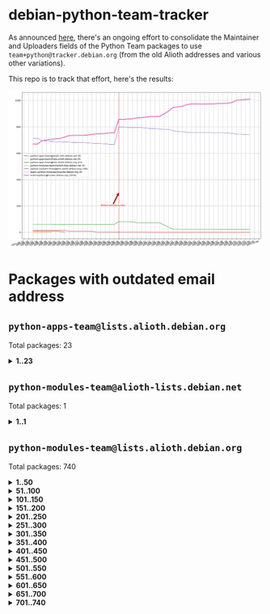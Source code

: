 # debian-python-team-tracker



As announced [here](https://lists.debian.org/debian-python/2021/08/msg00006.html), there's an ongoing effort to consolidate the Maintainer and Uploaders fields of the Python Team packages to use `team+python@tracker.debian.org` (from the old Alioth addresses and various other variations).



This repo is to track that effort, here's the results:



![Python team emails](images/python_team_emails.svg)


# Packages with outdated email address

## `python-apps-team@lists.alioth.debian.org`
Total packages: 23
<details>
<summary><b>1..23</b></summary>


| # | Package | Version |
| --- | --- | --- |
| 1 | [archmage](https://tracker.debian.org/archmage) | 1:0.4.2.1-1 |
| 2 | [beets](https://tracker.debian.org/beets) | 1.4.9-7 |
| 3 | [ctop](https://tracker.debian.org/ctop) | 1.0.0-2.1 |
| 4 | [cython](https://tracker.debian.org/cython) | 0.29.14-1 |
| 5 | [db2twitter](https://tracker.debian.org/db2twitter) | 0.6-1.1 |
| 6 | [dodgy](https://tracker.debian.org/dodgy) | 0.1.9-3 |
| 7 | [etm](https://tracker.debian.org/etm) | 3.2.30-1.1 |
| 8 | [firmware-microbit-micropython](https://tracker.debian.org/firmware-microbit-micropython) | 1.0.1-2 |
| 9 | [flatlatex](https://tracker.debian.org/flatlatex) | 0.8-1.1 |
| 10 | [freealchemist](https://tracker.debian.org/freealchemist) | 0.5-1.1 |
| 11 | [kanboard-cli](https://tracker.debian.org/kanboard-cli) | 0.0.2-1.1 |
| 12 | [lightyears](https://tracker.debian.org/lightyears) | 1.4-2 |
| 13 | [muttdown](https://tracker.debian.org/muttdown) | 0.3.4-1 |
| 14 | [pelican](https://tracker.debian.org/pelican) | 4.0.1+dfsg-1.1 |
| 15 | [pipenv](https://tracker.debian.org/pipenv) | 11.9.0-1.1 |
| 16 | [prospector](https://tracker.debian.org/prospector) | 1.1.7-2 |
| 17 | [pybik](https://tracker.debian.org/pybik) | 3.0-3.1 |
| 18 | [radon](https://tracker.debian.org/radon) | 4.1.0+dfsg-1 |
| 19 | [retweet](https://tracker.debian.org/retweet) | 0.10-1.1 |
| 20 | [sen](https://tracker.debian.org/sen) | 0.6.1-0.1 |
| 21 | [sinntp](https://tracker.debian.org/sinntp) | 1.6-1.2 |
| 22 | [smem](https://tracker.debian.org/smem) | 1.5-1.1 |
| 23 | [voltron](https://tracker.debian.org/voltron) | 0.1.7+git20200109-1.1 |
</details>

## `python-modules-team@alioth-lists.debian.net`
Total packages: 1
<details>
<summary><b>1..1</b></summary>


| # | Package | Version |
| --- | --- | --- |
| 1 | [setuptools-scm](https://tracker.debian.org/setuptools-scm) | 4.1.2-3 |
</details>

## `python-modules-team@lists.alioth.debian.org`
Total packages: 740
<details>
<summary><b>1..50</b></summary>


| # | Package | Version |
| --- | --- | --- |
| 1 | [anorack](https://tracker.debian.org/anorack) | 0.2.7-1 |
| 2 | [anosql](https://tracker.debian.org/anosql) | 1.0.1-1 |
| 3 | [appdirs](https://tracker.debian.org/appdirs) | 1.4.4-1 |
| 4 | [asn1crypto](https://tracker.debian.org/asn1crypto) | 1.4.0-1 |
| 5 | [astral](https://tracker.debian.org/astral) | 1.6.1-2 |
| 6 | [authheaders](https://tracker.debian.org/authheaders) | 0.13.0-1 |
| 7 | [authres](https://tracker.debian.org/authres) | 1.2.0-2 |
| 8 | [automat](https://tracker.debian.org/automat) | 20.2.0-1 |
| 9 | [azure-cosmos-table-python](https://tracker.debian.org/azure-cosmos-table-python) | 1.0.5+git20191025-5 |
| 10 | [babelfish](https://tracker.debian.org/babelfish) | 0.5.4-3 |
| 11 | [bdist-nsi](https://tracker.debian.org/bdist-nsi) | 0.1.5-2 |
| 12 | [behave](https://tracker.debian.org/behave) | 1.2.6-3 |
| 13 | [bernhard](https://tracker.debian.org/bernhard) | 0.2.6-2 |
| 14 | [betamax](https://tracker.debian.org/betamax) | 0.8.1-2 |
| 15 | [bibtexparser](https://tracker.debian.org/bibtexparser) | 1.1.0+ds-3 |
| 16 | [binaryornot](https://tracker.debian.org/binaryornot) | 0.4.4+dfsg-4 |
| 17 | [bitstruct](https://tracker.debian.org/bitstruct) | 8.9.0-1 |
| 18 | [blessings](https://tracker.debian.org/blessings) | 1.6-3 |
| 19 | [blinker](https://tracker.debian.org/blinker) | 1.4+dfsg1-0.3 |
| 20 | [bottleneck](https://tracker.debian.org/bottleneck) | 1.2.1+ds1-2 |
| 21 | [case](https://tracker.debian.org/case) | 1.5.3+dfsg-3 |
| 22 | [celery-batches](https://tracker.debian.org/celery-batches) | 0.2-2 |
| 23 | [celery-haystack](https://tracker.debian.org/celery-haystack) | 0.10-4 |
| 24 | [cerealizer](https://tracker.debian.org/cerealizer) | 0.8.1-3 |
| 25 | [chardet](https://tracker.debian.org/chardet) | 4.0.0-1 |
| 26 | [chargebee-python](https://tracker.debian.org/chargebee-python) | 1.6.6-1 |
| 27 | [chargebee2-python](https://tracker.debian.org/chargebee2-python) | 2.7.3-1 |
| 28 | [circuits](https://tracker.debian.org/circuits) | 3.1.0+ds1-2 |
| 29 | [codicefiscale](https://tracker.debian.org/codicefiscale) | 0.9+ds0-2 |
| 30 | [colorclass](https://tracker.debian.org/colorclass) | 2.2.0-2.1 |
| 31 | [colorspacious](https://tracker.debian.org/colorspacious) | 1.1.2-2 |
| 32 | [commonmark](https://tracker.debian.org/commonmark) | 0.9.1-3 |
| 33 | [constantly](https://tracker.debian.org/constantly) | 15.1.0-2 |
| 34 | [contextlib2](https://tracker.debian.org/contextlib2) | 0.6.0.post1-1 |
| 35 | [cookiecutter](https://tracker.debian.org/cookiecutter) | 1.6.0-4 |
| 36 | [coreapi](https://tracker.debian.org/coreapi) | 2.3.3-4 |
| 37 | [coreschema](https://tracker.debian.org/coreschema) | 0.0.4-3 |
| 38 | [cov-core](https://tracker.debian.org/cov-core) | 1.15.0-3 |
| 39 | [cppy](https://tracker.debian.org/cppy) | 1.1.0-2 |
| 40 | [cram](https://tracker.debian.org/cram) | 0.7-4 |
| 41 | [cssutils](https://tracker.debian.org/cssutils) | 1.0.2-3 |
| 42 | [d2to1](https://tracker.debian.org/d2to1) | 0.2.12-2 |
| 43 | [deap](https://tracker.debian.org/deap) | 1.3.1-2 |
| 44 | [debiancontributors](https://tracker.debian.org/debiancontributors) | 0.7.8-2 |
| 45 | [defusedxml](https://tracker.debian.org/defusedxml) | 0.6.0-2 |
| 46 | [devpi-common](https://tracker.debian.org/devpi-common) | 3.2.2-1.1 |
| 47 | [django-ajax-selects](https://tracker.debian.org/django-ajax-selects) | 1.7.0-3 |
| 48 | [django-anymail](https://tracker.debian.org/django-anymail) | 7.1.0-1 |
| 49 | [django-bitfield](https://tracker.debian.org/django-bitfield) | 1.9.6-2 |
| 50 | [django-countries](https://tracker.debian.org/django-countries) | 6.0-1 |
</details>
<details>
<summary><b>51..100</b></summary>

| # | Package | Version |
| --- | --- | --- |
| 51 | [django-dirtyfields](https://tracker.debian.org/django-dirtyfields) | 1.3.1-2 |
| 52 | [django-downloadview](https://tracker.debian.org/django-downloadview) | 2.1.1-1 |
| 53 | [django-environ](https://tracker.debian.org/django-environ) | 0.4.4-2 |
| 54 | [django-filter](https://tracker.debian.org/django-filter) | 2.4.0-1 |
| 55 | [django-fsm-admin](https://tracker.debian.org/django-fsm-admin) | 1.2.4-2 |
| 56 | [django-hvad](https://tracker.debian.org/django-hvad) | 1.8.0-1.1 |
| 57 | [django-impersonate](https://tracker.debian.org/django-impersonate) | 1.5-1 |
| 58 | [django-js-reverse](https://tracker.debian.org/django-js-reverse) | 0.7.3-1.1 |
| 59 | [django-macaddress](https://tracker.debian.org/django-macaddress) | 1.5.0-2 |
| 60 | [django-markupfield](https://tracker.debian.org/django-markupfield) | 2.0.0-1 |
| 61 | [django-memoize](https://tracker.debian.org/django-memoize) | 2.2.0+dfsg-1 |
| 62 | [django-nose](https://tracker.debian.org/django-nose) | 1.4.6-2.1 |
| 63 | [django-notification](https://tracker.debian.org/django-notification) | 1.2.0-3 |
| 64 | [django-organizations](https://tracker.debian.org/django-organizations) | 1.1.2-1 |
| 65 | [django-pagination](https://tracker.debian.org/django-pagination) | 1.0.7-4 |
| 66 | [django-paintstore](https://tracker.debian.org/django-paintstore) | 0.2-4 |
| 67 | [django-picklefield](https://tracker.debian.org/django-picklefield) | 3.0.1-1 |
| 68 | [django-pipeline](https://tracker.debian.org/django-pipeline) | 1.6.14-3 |
| 69 | [django-q](https://tracker.debian.org/django-q) | 1.2.1-1 |
| 70 | [django-recurrence](https://tracker.debian.org/django-recurrence) | 1.10.3-1 |
| 71 | [django-redis-sessions](https://tracker.debian.org/django-redis-sessions) | 0.6.1-2 |
| 72 | [django-simple-redis-admin](https://tracker.debian.org/django-simple-redis-admin) | 1.4.0-2 |
| 73 | [django-stronghold](https://tracker.debian.org/django-stronghold) | 0.3.0+debian-2 |
| 74 | [django-uwsgi](https://tracker.debian.org/django-uwsgi) | 0.2.2-2 |
| 75 | [django-webpack-loader](https://tracker.debian.org/django-webpack-loader) | 0.6.0-2 |
| 76 | [django-websocket-redis](https://tracker.debian.org/django-websocket-redis) | 0.4.7-2 |
| 77 | [django-wkhtmltopdf](https://tracker.debian.org/django-wkhtmltopdf) | 3.3.0-1 |
| 78 | [django-xmlrpc](https://tracker.debian.org/django-xmlrpc) | 0.1.8-2 |
| 79 | [djangorestframework-api-key](https://tracker.debian.org/djangorestframework-api-key) | 2.0.0-2 |
| 80 | [djangorestframework-filters](https://tracker.debian.org/djangorestframework-filters) | 1.0.0.dev0-1 |
| 81 | [dkimpy](https://tracker.debian.org/dkimpy) | 1.0.5-1 |
| 82 | [dnsdiag](https://tracker.debian.org/dnsdiag) | 1.7.0-1 |
| 83 | [dnspython](https://tracker.debian.org/dnspython) | 2.0.0-1 |
| 84 | [dockerpty](https://tracker.debian.org/dockerpty) | 0.4.1-2 |
| 85 | [dominate](https://tracker.debian.org/dominate) | 2.3.1-2 |
| 86 | [doublex](https://tracker.debian.org/doublex) | 1.9.2-1 |
| 87 | [drf-generators](https://tracker.debian.org/drf-generators) | 0.5.0-1 |
| 88 | [easyprocess](https://tracker.debian.org/easyprocess) | 0.2.5-2 |
| 89 | [elasticsearch-curator](https://tracker.debian.org/elasticsearch-curator) | 5.8.1-1 |
| 90 | [entrypoints](https://tracker.debian.org/entrypoints) | 0.3-3 |
| 91 | [enum34](https://tracker.debian.org/enum34) | 1.1.6-4 |
| 92 | [enzyme](https://tracker.debian.org/enzyme) | 0.4.1-2 |
| 93 | [exam](https://tracker.debian.org/exam) | 0.10.5-3 |
| 94 | [factory-boy](https://tracker.debian.org/factory-boy) | 2.11.1-3 |
| 95 | [faker](https://tracker.debian.org/faker) | 0.9.3-0.1 |
| 96 | [fakesleep](https://tracker.debian.org/fakesleep) | 0.1-2 |
| 97 | [fastchunking](https://tracker.debian.org/fastchunking) | 0.0.3-2 |
| 98 | [fastkml](https://tracker.debian.org/fastkml) | 0.11-3 |
| 99 | [feedgenerator](https://tracker.debian.org/feedgenerator) | 1.9-2 |
| 100 | [flake8-docstrings](https://tracker.debian.org/flake8-docstrings) | 1.1.0-1.1 |
</details>
<details>
<summary><b>101..150</b></summary>

| # | Package | Version |
| --- | --- | --- |
| 101 | [flake8-polyfill](https://tracker.debian.org/flake8-polyfill) | 1.0.2-2 |
| 102 | [flask-api](https://tracker.debian.org/flask-api) | 1.1+dfsg-1.1 |
| 103 | [flask-assets](https://tracker.debian.org/flask-assets) | 2.0-1 |
| 104 | [flask-babelex](https://tracker.debian.org/flask-babelex) | 0.9.4-1 |
| 105 | [flask-bcrypt](https://tracker.debian.org/flask-bcrypt) | 0.7.1-2 |
| 106 | [flask-compress](https://tracker.debian.org/flask-compress) | 1.4.0-3 |
| 107 | [flask-gravatar](https://tracker.debian.org/flask-gravatar) | 0.4.2-2 |
| 108 | [flask-htmlmin](https://tracker.debian.org/flask-htmlmin) | 1.3.2-2 |
| 109 | [flask-ldapconn](https://tracker.debian.org/flask-ldapconn) | 0.7.2-1.1 |
| 110 | [flask-limiter](https://tracker.debian.org/flask-limiter) | 1.0.1-2 |
| 111 | [flask-login](https://tracker.debian.org/flask-login) | 0.5.0-1 |
| 112 | [flask-mail](https://tracker.debian.org/flask-mail) | 0.9.1+dfsg1-1.1 |
| 113 | [flask-mongoengine](https://tracker.debian.org/flask-mongoengine) | 0.9.3-4 |
| 114 | [flask-multistatic](https://tracker.debian.org/flask-multistatic) | 1.0-2 |
| 115 | [flask-paranoid](https://tracker.debian.org/flask-paranoid) | 0.2.0-3.1 |
| 116 | [flask-principal](https://tracker.debian.org/flask-principal) | 0.4.0-2 |
| 117 | [flask-script](https://tracker.debian.org/flask-script) | 2.0.6-2 |
| 118 | [flask-silk](https://tracker.debian.org/flask-silk) | 0.2-18 |
| 119 | [flask-wtf](https://tracker.debian.org/flask-wtf) | 0.14.3-1 |
| 120 | [flufl.bounce](https://tracker.debian.org/flufl.bounce) | 3.0.1-1 |
| 121 | [flufl.enum](https://tracker.debian.org/flufl.enum) | 4.1.1-3 |
| 122 | [flufl.i18n](https://tracker.debian.org/flufl.i18n) | 3.0.1-1 |
| 123 | [flufl.lock](https://tracker.debian.org/flufl.lock) | 5.0.1-1 |
| 124 | [flufl.password](https://tracker.debian.org/flufl.password) | 1.3-3 |
| 125 | [flufl.testing](https://tracker.debian.org/flufl.testing) | 0.7-2 |
| 126 | [freetype-py](https://tracker.debian.org/freetype-py) | 2.2.0-1 |
| 127 | [gerritlib](https://tracker.debian.org/gerritlib) | 0.8.0-2 |
| 128 | [gmplot](https://tracker.debian.org/gmplot) | 1.2.0-2 |
| 129 | [gpxpy](https://tracker.debian.org/gpxpy) | 1.4.2-1 |
| 130 | [gtextfsm](https://tracker.debian.org/gtextfsm) | 1.1.0-2 |
| 131 | [gtts](https://tracker.debian.org/gtts) | 2.0.3-1 |
| 132 | [gtts-token](https://tracker.debian.org/gtts-token) | 1.1.3-1 |
| 133 | [guzzle-sphinx-theme](https://tracker.debian.org/guzzle-sphinx-theme) | 0.7.11-5 |
| 134 | [hachoir](https://tracker.debian.org/hachoir) | 3.1.0+dfsg-3 |
| 135 | [haproxy-log-analysis](https://tracker.debian.org/haproxy-log-analysis) | 2.0~b0-2 |
| 136 | [heapdict](https://tracker.debian.org/heapdict) | 1.0.1-1 |
| 137 | [hiro](https://tracker.debian.org/hiro) | 0.5-2 |
| 138 | [httpx](https://tracker.debian.org/httpx) | 0.16.1-1 |
| 139 | [hypothesis-auto](https://tracker.debian.org/hypothesis-auto) | 1.1.4-2 |
| 140 | [importmagic](https://tracker.debian.org/importmagic) | 0.1.7-2 |
| 141 | [inflection](https://tracker.debian.org/inflection) | 0.3.1-2 |
| 142 | [ipdb](https://tracker.debian.org/ipdb) | 0.13.3-1 |
| 143 | [isodate](https://tracker.debian.org/isodate) | 0.6.0-2 |
| 144 | [itypes](https://tracker.debian.org/itypes) | 1.1.0-4 |
| 145 | [jaraco.itertools](https://tracker.debian.org/jaraco.itertools) | 2.0.1-4 |
| 146 | [javaproperties](https://tracker.debian.org/javaproperties) | 0.7.0-1 |
| 147 | [jinja2-time](https://tracker.debian.org/jinja2-time) | 0.2.0-2 |
| 148 | [jpy](https://tracker.debian.org/jpy) | 0.9.0-3 |
| 149 | [jpylyzer](https://tracker.debian.org/jpylyzer) | 2.0.0-3 |
| 150 | [json-tricks](https://tracker.debian.org/json-tricks) | 3.11.0-2 |
</details>
<details>
<summary><b>151..200</b></summary>

| # | Package | Version |
| --- | --- | --- |
| 151 | [jsonhyperschema-codec](https://tracker.debian.org/jsonhyperschema-codec) | 1.0.3-2 |
| 152 | [jsonpickle](https://tracker.debian.org/jsonpickle) | 1.2-1 |
| 153 | [junos-eznc](https://tracker.debian.org/junos-eznc) | 2.1.7-3 |
| 154 | [jupyter-sphinx-theme](https://tracker.debian.org/jupyter-sphinx-theme) | 0.0.6+ds1-10 |
| 155 | [kitchen](https://tracker.debian.org/kitchen) | 1.2.6-2 |
| 156 | [kivy](https://tracker.debian.org/kivy) | 1.11.0-2 |
| 157 | [kiwisolver](https://tracker.debian.org/kiwisolver) | 1.3.1-1 |
| 158 | [lazr.delegates](https://tracker.debian.org/lazr.delegates) | 2.0.3-2 |
| 159 | [lazr.smtptest](https://tracker.debian.org/lazr.smtptest) | 2.0.3-2 |
| 160 | [lexicon](https://tracker.debian.org/lexicon) | 3.3.17-1 |
| 161 | [libthumbor](https://tracker.debian.org/libthumbor) | 1.3.3-2 |
| 162 | [logilab-constraint](https://tracker.debian.org/logilab-constraint) | 0.6.0-2 |
| 163 | [mako](https://tracker.debian.org/mako) | 1.1.3+ds1-2 |
| 164 | [mando](https://tracker.debian.org/mando) | 0.6.4-5 |
| 165 | [manuel](https://tracker.debian.org/manuel) | 1.10.1-2 |
| 166 | [markupsafe](https://tracker.debian.org/markupsafe) | 1.1.1-1 |
| 167 | [mercurial-extension-utils](https://tracker.debian.org/mercurial-extension-utils) | 1.5.1-1 |
| 168 | [mercurial-extension-utils](https://tracker.debian.org/mercurial-extension-utils) | 1.5.1-3 |
| 169 | [mercurial-keyring](https://tracker.debian.org/mercurial-keyring) | 1.3.1-3 |
| 170 | [microsoft-authentication-extensions-for-python](https://tracker.debian.org/microsoft-authentication-extensions-for-python) | 0.3.0-1 |
| 171 | [milksnake](https://tracker.debian.org/milksnake) | 0.1.5-1 |
| 172 | [mimerender](https://tracker.debian.org/mimerender) | 0.6.0-2 |
| 173 | [mmllib](https://tracker.debian.org/mmllib) | 0.3.0.post1-2 |
| 174 | [mockldap](https://tracker.debian.org/mockldap) | 0.3.0-4 |
| 175 | [modernize](https://tracker.debian.org/modernize) | 0.7-2 |
| 176 | [moksha.common](https://tracker.debian.org/moksha.common) | 1.2.5-4 |
| 177 | [more-itertools](https://tracker.debian.org/more-itertools) | 4.2.0-3 |
| 178 | [mrtparse](https://tracker.debian.org/mrtparse) | 1.6-2 |
| 179 | [multiprocess](https://tracker.debian.org/multiprocess) | 0.70.11.1-1 |
| 180 | [musicbrainzngs](https://tracker.debian.org/musicbrainzngs) | 0.7.1-2 |
| 181 | [mutagen](https://tracker.debian.org/mutagen) | 1.45.1-2 |
| 182 | [mwic](https://tracker.debian.org/mwic) | 0.7.8-1 |
| 183 | [mysql-connector-python](https://tracker.debian.org/mysql-connector-python) | 8.0.15-2 |
| 184 | [nb2plots](https://tracker.debian.org/nb2plots) | 0.6-2 |
| 185 | [netifaces](https://tracker.debian.org/netifaces) | 0.10.9-0.2 |
| 186 | [netmiko](https://tracker.debian.org/netmiko) | 2.4.2-1 |
| 187 | [networkx](https://tracker.debian.org/networkx) | 2.5+ds-2 |
| 188 | [nose](https://tracker.debian.org/nose) | 1.3.7-6 |
| 189 | [nose](https://tracker.debian.org/nose) | 1.3.7-7 |
| 190 | [nose2](https://tracker.debian.org/nose2) | 0.9.2-1 |
| 191 | [nose2-cov](https://tracker.debian.org/nose2-cov) | 1.0a4-3 |
| 192 | [ntplib](https://tracker.debian.org/ntplib) | 0.3.3-2 |
| 193 | [numpy-stl](https://tracker.debian.org/numpy-stl) | 2.9.0-1 |
| 194 | [numpydoc](https://tracker.debian.org/numpydoc) | 1.1.0-3 |
| 195 | [obsub](https://tracker.debian.org/obsub) | 0.2-4 |
| 196 | [okasha](https://tracker.debian.org/okasha) | 0.2.4-4 |
| 197 | [overpass](https://tracker.debian.org/overpass) | 0.7-1 |
| 198 | [paramiko](https://tracker.debian.org/paramiko) | 2.7.2-1 |
| 199 | [pastescript](https://tracker.debian.org/pastescript) | 2.0.2-4 |
| 200 | [pcapy](https://tracker.debian.org/pcapy) | 0.11.4-2 |
</details>
<details>
<summary><b>201..250</b></summary>

| # | Package | Version |
| --- | --- | --- |
| 201 | [pdfkit](https://tracker.debian.org/pdfkit) | 0.6.1-2 |
| 202 | [pep8](https://tracker.debian.org/pep8) | 1.7.1-9 |
| 203 | [pep8-naming](https://tracker.debian.org/pep8-naming) | 0.10.0-1 |
| 204 | [pg8000](https://tracker.debian.org/pg8000) | 1.10.6-2 |
| 205 | [pidcat](https://tracker.debian.org/pidcat) | 2.1.0-4 |
| 206 | [pilkit](https://tracker.debian.org/pilkit) | 2.0-3 |
| 207 | [plastex](https://tracker.debian.org/plastex) | 2.1-2 |
| 208 | [ply](https://tracker.debian.org/ply) | 3.11-4 |
| 209 | [portio](https://tracker.debian.org/portio) | 0.5-4 |
| 210 | [postgresfixture](https://tracker.debian.org/postgresfixture) | 0.4.2-1 |
| 211 | [power](https://tracker.debian.org/power) | 1.4+dfsg-4 |
| 212 | [pprintpp](https://tracker.debian.org/pprintpp) | 0.4.0-2 |
| 213 | [preggy](https://tracker.debian.org/preggy) | 1.4.4-1 |
| 214 | [prettytable](https://tracker.debian.org/prettytable) | 0.7.2-5 |
| 215 | [proxmoxer](https://tracker.debian.org/proxmoxer) | 1.0.3-2 |
| 216 | [ptable](https://tracker.debian.org/ptable) | 0.9.2-2 |
| 217 | [py-macaroon-bakery](https://tracker.debian.org/py-macaroon-bakery) | 1.3.1-1 |
| 218 | [py-radix](https://tracker.debian.org/py-radix) | 0.10.0-3 |
| 219 | [py3dns](https://tracker.debian.org/py3dns) | 3.2.1-1 |
| 220 | [pyacoustid](https://tracker.debian.org/pyacoustid) | 1.2.0-2 |
| 221 | [pyasn1](https://tracker.debian.org/pyasn1) | 0.4.8-1 |
| 222 | [pybindgen](https://tracker.debian.org/pybindgen) | 0.20.0+dfsg1-2 |
| 223 | [pycairo](https://tracker.debian.org/pycairo) | 1.16.2-3 |
| 224 | [pycairo](https://tracker.debian.org/pycairo) | 1.16.2-4 |
| 225 | [pycallgraph](https://tracker.debian.org/pycallgraph) | 1.1.3-1.2 |
| 226 | [pycares](https://tracker.debian.org/pycares) | 3.1.1-1 |
| 227 | [pychm](https://tracker.debian.org/pychm) | 0.8.6-2 |
| 228 | [pycifrw](https://tracker.debian.org/pycifrw) | 4.4-2 |
| 229 | [pyclamd](https://tracker.debian.org/pyclamd) | 0.4.0-2 |
| 230 | [pycodestyle](https://tracker.debian.org/pycodestyle) | 2.6.0-1 |
| 231 | [pycparser](https://tracker.debian.org/pycparser) | 2.20-3 |
| 232 | [pycryptodome](https://tracker.debian.org/pycryptodome) | 3.9.7+dfsg1-1 |
| 233 | [pycxx](https://tracker.debian.org/pycxx) | 7.1.4-0.1 |
| 234 | [pydbus](https://tracker.debian.org/pydbus) | 0.6.0-4 |
| 235 | [pydenticon](https://tracker.debian.org/pydenticon) | 0.3.1-2 |
| 236 | [pydispatcher](https://tracker.debian.org/pydispatcher) | 2.0.5-2 |
| 237 | [pydle](https://tracker.debian.org/pydle) | 0.9.4-2 |
| 238 | [pyeapi](https://tracker.debian.org/pyeapi) | 0.8.1-2 |
| 239 | [pyee](https://tracker.debian.org/pyee) | 7.0.2-1 |
| 240 | [pyenchant](https://tracker.debian.org/pyenchant) | 3.2.0-1 |
| 241 | [pyfg](https://tracker.debian.org/pyfg) | 0.50-2 |
| 242 | [pyfiglet](https://tracker.debian.org/pyfiglet) | 0.8.0+dfsg-1 |
| 243 | [pyfribidi](https://tracker.debian.org/pyfribidi) | 0.12.0+repack-7 |
| 244 | [pygame](https://tracker.debian.org/pygame) | 1.9.6+dfsg-2 |
| 245 | [pygeoif](https://tracker.debian.org/pygeoif) | 0.7-2 |
| 246 | [pygithub](https://tracker.debian.org/pygithub) | 1.43.7-1 |
| 247 | [pygments](https://tracker.debian.org/pygments) | 2.3.1+dfsg-3 |
| 248 | [pygtail](https://tracker.debian.org/pygtail) | 0.6.1-2 |
| 249 | [pygtkspellcheck](https://tracker.debian.org/pygtkspellcheck) | 4.0.5-2 |
| 250 | [pyhamcrest](https://tracker.debian.org/pyhamcrest) | 1.9.0-3 |
</details>
<details>
<summary><b>251..300</b></summary>

| # | Package | Version |
| --- | --- | --- |
| 251 | [pyicu](https://tracker.debian.org/pyicu) | 2.5-1 |
| 252 | [pyinotify](https://tracker.debian.org/pyinotify) | 0.9.6-1.3 |
| 253 | [pyiosxr](https://tracker.debian.org/pyiosxr) | 0.52-1.1 |
| 254 | [pyjavaproperties](https://tracker.debian.org/pyjavaproperties) | 0.7-2 |
| 255 | [pyjokes](https://tracker.debian.org/pyjokes) | 0.5.0-3 |
| 256 | [pykcs11](https://tracker.debian.org/pykcs11) | 1.5.10-1 |
| 257 | [pylama](https://tracker.debian.org/pylama) | 7.4.3-3 |
| 258 | [pylibmc](https://tracker.debian.org/pylibmc) | 1.5.2-3 |
| 259 | [pylint-celery](https://tracker.debian.org/pylint-celery) | 0.3-5 |
| 260 | [pylint-common](https://tracker.debian.org/pylint-common) | 0.2.5-4 |
| 261 | [pylint-django](https://tracker.debian.org/pylint-django) | 2.0.13-1 |
| 262 | [pylint-flask](https://tracker.debian.org/pylint-flask) | 0.5-4 |
| 263 | [pylint-plugin-utils](https://tracker.debian.org/pylint-plugin-utils) | 0.6-1 |
| 264 | [pymacs](https://tracker.debian.org/pymacs) | 0.25-3 |
| 265 | [pymilter](https://tracker.debian.org/pymilter) | 1.0.4-2 |
| 266 | [pymodbus](https://tracker.debian.org/pymodbus) | 2.1.0+dfsg-2 |
| 267 | [pymssql](https://tracker.debian.org/pymssql) | 2.1.4+dfsg-3 |
| 268 | [pymupdf](https://tracker.debian.org/pymupdf) | 1.17.4+ds1-2 |
| 269 | [pynag](https://tracker.debian.org/pynag) | 1.1.2+dfsg-2 |
| 270 | [pynliner](https://tracker.debian.org/pynliner) | 0.8.0-2 |
| 271 | [pyopengl](https://tracker.debian.org/pyopengl) | 3.1.5+dfsg-1 |
| 272 | [pypandoc](https://tracker.debian.org/pypandoc) | 1.5+ds0-1 |
| 273 | [pyparsing](https://tracker.debian.org/pyparsing) | 2.4.7-1 |
| 274 | [pyphen](https://tracker.debian.org/pyphen) | 0.9.5-3 |
| 275 | [pyprind](https://tracker.debian.org/pyprind) | 2.11.2-2 |
| 276 | [pyquery](https://tracker.debian.org/pyquery) | 1.2.9-4 |
| 277 | [pyrad](https://tracker.debian.org/pyrad) | 2.1-2 |
| 278 | [pyrfc3339](https://tracker.debian.org/pyrfc3339) | 1.1-2 |
| 279 | [pyrsistent](https://tracker.debian.org/pyrsistent) | 0.15.5-1 |
| 280 | [pysendfile](https://tracker.debian.org/pysendfile) | 2.0.1-3 |
| 281 | [pysimplesoap](https://tracker.debian.org/pysimplesoap) | 1.16.2-3 |
| 282 | [pysmi](https://tracker.debian.org/pysmi) | 0.3.2-2 |
| 283 | [pysodium](https://tracker.debian.org/pysodium) | 0.7.0-2 |
| 284 | [pyspf](https://tracker.debian.org/pyspf) | 2.0.14-2 |
| 285 | [pysrt](https://tracker.debian.org/pysrt) | 1.0.1-2 |
| 286 | [pyssim](https://tracker.debian.org/pyssim) | 0.2-2 |
| 287 | [pystemd](https://tracker.debian.org/pystemd) | 0.7.0-4 |
| 288 | [pysubnettree](https://tracker.debian.org/pysubnettree) | 0.33-1 |
| 289 | [pytaglib](https://tracker.debian.org/pytaglib) | 0.3.6+dfsg-2 |
| 290 | [pytds](https://tracker.debian.org/pytds) | 1.10.0-1 |
| 291 | [pytest-arraydiff](https://tracker.debian.org/pytest-arraydiff) | 0.3-1 |
| 292 | [pytest-bdd](https://tracker.debian.org/pytest-bdd) | 3.2.1-1 |
| 293 | [pytest-cookies](https://tracker.debian.org/pytest-cookies) | 0.4.0-1 |
| 294 | [pytest-django](https://tracker.debian.org/pytest-django) | 3.5.1-1 |
| 295 | [pytest-expect](https://tracker.debian.org/pytest-expect) | 1.1.0-2 |
| 296 | [pytest-forked](https://tracker.debian.org/pytest-forked) | 1.3.0-1 |
| 297 | [pytest-helpers-namespace](https://tracker.debian.org/pytest-helpers-namespace) | 2019.1.8-1 |
| 298 | [pytest-httpbin](https://tracker.debian.org/pytest-httpbin) | 1.0.0-2 |
| 299 | [pytest-instafail](https://tracker.debian.org/pytest-instafail) | 0.4.2-1 |
| 300 | [pytest-remotedata](https://tracker.debian.org/pytest-remotedata) | 0.3.2-1 |
</details>
<details>
<summary><b>301..350</b></summary>

| # | Package | Version |
| --- | --- | --- |
| 301 | [pytest-runner](https://tracker.debian.org/pytest-runner) | 2.11.1-1.2 |
| 302 | [pytest-sugar](https://tracker.debian.org/pytest-sugar) | 0.9.4-1 |
| 303 | [pytest-tornado](https://tracker.debian.org/pytest-tornado) | 0.8.1-1 |
| 304 | [pytest-vcr](https://tracker.debian.org/pytest-vcr) | 1.0.2-2 |
| 305 | [pytest-xvfb](https://tracker.debian.org/pytest-xvfb) | 1.2.0-1 |
| 306 | [python-activipy](https://tracker.debian.org/python-activipy) | 0.1-7 |
| 307 | [python-adal](https://tracker.debian.org/python-adal) | 1.2.2-1 |
| 308 | [python-agate](https://tracker.debian.org/python-agate) | 1.6.1-1 |
| 309 | [python-agate-excel](https://tracker.debian.org/python-agate-excel) | 0.2.3-1 |
| 310 | [python-aiohttp-security](https://tracker.debian.org/python-aiohttp-security) | 0.4.0-2 |
| 311 | [python-aiohttp-session](https://tracker.debian.org/python-aiohttp-session) | 2.9.0-2 |
| 312 | [python-aioinflux](https://tracker.debian.org/python-aioinflux) | 0.9.0-2 |
| 313 | [python-aiomeasures](https://tracker.debian.org/python-aiomeasures) | 0.5.14-3 |
| 314 | [python-altair](https://tracker.debian.org/python-altair) | 4.0.1-2 |
| 315 | [python-altgraph](https://tracker.debian.org/python-altgraph) | 0.17+ds0-1 |
| 316 | [python-amqplib](https://tracker.debian.org/python-amqplib) | 1.0.2-2 |
| 317 | [python-anyjson](https://tracker.debian.org/python-anyjson) | 0.3.3-2 |
| 318 | [python-apptools](https://tracker.debian.org/python-apptools) | 4.5.0-1.1 |
| 319 | [python-aptly](https://tracker.debian.org/python-aptly) | 0.12.10-2 |
| 320 | [python-argon2](https://tracker.debian.org/python-argon2) | 18.3.0-2 |
| 321 | [python-args](https://tracker.debian.org/python-args) | 0.1.0-3 |
| 322 | [python-arpy](https://tracker.debian.org/python-arpy) | 1.1.1-4 |
| 323 | [python-astor](https://tracker.debian.org/python-astor) | 0.8.1-1 |
| 324 | [python-async-timeout](https://tracker.debian.org/python-async-timeout) | 3.0.1-1.1 |
| 325 | [python-azure-devtools](https://tracker.debian.org/python-azure-devtools) | 1.2.0-1 |
| 326 | [python-base58](https://tracker.debian.org/python-base58) | 1.0.3-1.1 |
| 327 | [python-bcdoc](https://tracker.debian.org/python-bcdoc) | 0.16.0-2 |
| 328 | [python-bioblend](https://tracker.debian.org/python-bioblend) | 0.7.0-3 |
| 329 | [python-bitbucket-api](https://tracker.debian.org/python-bitbucket-api) | 0.5.0-3 |
| 330 | [python-box](https://tracker.debian.org/python-box) | 3.4.6-2 |
| 331 | [python-btrees](https://tracker.debian.org/python-btrees) | 4.3.1-2 |
| 332 | [python-cachecontrol](https://tracker.debian.org/python-cachecontrol) | 0.12.6-1 |
| 333 | [python-can](https://tracker.debian.org/python-can) | 3.3.2.final~github-2 |
| 334 | [python-cement](https://tracker.debian.org/python-cement) | 2.10.0-2 |
| 335 | [python-cerberus](https://tracker.debian.org/python-cerberus) | 1.3.2-1 |
| 336 | [python-click](https://tracker.debian.org/python-click) | 7.1.2-1 |
| 337 | [python-click-log](https://tracker.debian.org/python-click-log) | 0.2.1-2 |
| 338 | [python-click-threading](https://tracker.debian.org/python-click-threading) | 0.4.4-2 |
| 339 | [python-clint](https://tracker.debian.org/python-clint) | 0.5.1-3 |
| 340 | [python-cluster](https://tracker.debian.org/python-cluster) | 1.3.3-3 |
| 341 | [python-cmarkgfm](https://tracker.debian.org/python-cmarkgfm) | 0.4.2-1 |
| 342 | [python-coloredlogs](https://tracker.debian.org/python-coloredlogs) | 7.3-2 |
| 343 | [python-colour](https://tracker.debian.org/python-colour) | 0.1.5-2 |
| 344 | [python-commentjson](https://tracker.debian.org/python-commentjson) | 0.8.3-2 |
| 345 | [python-consul](https://tracker.debian.org/python-consul) | 0.7.1-1.1 |
| 346 | [python-cookies](https://tracker.debian.org/python-cookies) | 2.2.1-3 |
| 347 | [python-cpuinfo](https://tracker.debian.org/python-cpuinfo) | 5.0.0-2 |
| 348 | [python-crcmod](https://tracker.debian.org/python-crcmod) | 1.7+dfsg-2 |
| 349 | [python-cs](https://tracker.debian.org/python-cs) | 2.7.1-1 |
| 350 | [python-cssselect2](https://tracker.debian.org/python-cssselect2) | 0.3.0-1 |
</details>
<details>
<summary><b>351..400</b></summary>

| # | Package | Version |
| --- | --- | --- |
| 351 | [python-cycler](https://tracker.debian.org/python-cycler) | 0.10.0-3 |
| 352 | [python-daiquiri](https://tracker.debian.org/python-daiquiri) | 1.6.0-1 |
| 353 | [python-dbfread](https://tracker.debian.org/python-dbfread) | 2.0.7-3 |
| 354 | [python-decorator](https://tracker.debian.org/python-decorator) | 4.4.2-2 |
| 355 | [python-demjson](https://tracker.debian.org/python-demjson) | 2.2.4-5 |
| 356 | [python-diaspy](https://tracker.debian.org/python-diaspy) | 0.6.0-2 |
| 357 | [python-dict2xml](https://tracker.debian.org/python-dict2xml) | 1.7.0-1 |
| 358 | [python-dictobj](https://tracker.debian.org/python-dictobj) | 0.4-4 |
| 359 | [python-distro](https://tracker.debian.org/python-distro) | 1.5.0-1 |
| 360 | [python-distutils-extra](https://tracker.debian.org/python-distutils-extra) | 2.45 |
| 361 | [python-django-braces](https://tracker.debian.org/python-django-braces) | 1.14.0-1 |
| 362 | [python-django-casclient](https://tracker.debian.org/python-django-casclient) | 1.5.3-1 |
| 363 | [python-django-dbconn-retry](https://tracker.debian.org/python-django-dbconn-retry) | 0.1.5-1.1 |
| 364 | [python-django-etcd-settings](https://tracker.debian.org/python-django-etcd-settings) | 0.1.13+dfsg-3 |
| 365 | [python-django-gravatar2](https://tracker.debian.org/python-django-gravatar2) | 1.4.4-2 |
| 366 | [python-django-imagekit](https://tracker.debian.org/python-django-imagekit) | 4.0.2-3 |
| 367 | [python-django-jsonfield](https://tracker.debian.org/python-django-jsonfield) | 1.4.0-2 |
| 368 | [python-django-ordered-model](https://tracker.debian.org/python-django-ordered-model) | 3.4.1-1 |
| 369 | [python-django-push-notifications](https://tracker.debian.org/python-django-push-notifications) | 1.4.1-1 |
| 370 | [python-django-rest-framework-guardian](https://tracker.debian.org/python-django-rest-framework-guardian) | 0.3.0-2 |
| 371 | [python-django-rest-hooks](https://tracker.debian.org/python-django-rest-hooks) | 1.6.0-1.1 |
| 372 | [python-django-rules](https://tracker.debian.org/python-django-rules) | 2.2.0-1 |
| 373 | [python-django-simple-history](https://tracker.debian.org/python-django-simple-history) | 2.7.0-1.1 |
| 374 | [python-django-split-settings](https://tracker.debian.org/python-django-split-settings) | 0.3.0-2 |
| 375 | [python-dmidecode](https://tracker.debian.org/python-dmidecode) | 3.12.2-11 |
| 376 | [python-dnslib](https://tracker.debian.org/python-dnslib) | 0.9.14-1 |
| 377 | [python-docutils](https://tracker.debian.org/python-docutils) | 0.16+dfsg-2 |
| 378 | [python-doubleratchet](https://tracker.debian.org/python-doubleratchet) | 0.6.0-2 |
| 379 | [python-dpkt](https://tracker.debian.org/python-dpkt) | 1.9.2-2 |
| 380 | [python-easywebdav](https://tracker.debian.org/python-easywebdav) | 1.2.0-8 |
| 381 | [python-enable](https://tracker.debian.org/python-enable) | 4.8.1-1 |
| 382 | [python-envisage](https://tracker.debian.org/python-envisage) | 4.9.0-2.1 |
| 383 | [python-envparse](https://tracker.debian.org/python-envparse) | 0.2.0-2 |
| 384 | [python-envs](https://tracker.debian.org/python-envs) | 1.2.6-1.1 |
| 385 | [python-epc](https://tracker.debian.org/python-epc) | 0.0.5-3 |
| 386 | [python-etcd](https://tracker.debian.org/python-etcd) | 0.4.5-2 |
| 387 | [python-ethtool](https://tracker.debian.org/python-ethtool) | 0.14-3 |
| 388 | [python-ewmh](https://tracker.debian.org/python-ewmh) | 0.1.6-2 |
| 389 | [python-exchangelib](https://tracker.debian.org/python-exchangelib) | 3.2.0-1 |
| 390 | [python-exotel](https://tracker.debian.org/python-exotel) | 0.1.5-2 |
| 391 | [python-fastimport](https://tracker.debian.org/python-fastimport) | 0.9.8-5 |
| 392 | [python-feather-format](https://tracker.debian.org/python-feather-format) | 0.3.1+dfsg1-4 |
| 393 | [python-flaky](https://tracker.debian.org/python-flaky) | 3.7.0-1 |
| 394 | [python-flask-jwt-extended](https://tracker.debian.org/python-flask-jwt-extended) | 3.24.1-2 |
| 395 | [python-flask-marshmallow](https://tracker.debian.org/python-flask-marshmallow) | 0.10.1-4 |
| 396 | [python-flask-seeder](https://tracker.debian.org/python-flask-seeder) | 0.1~a2-2 |
| 397 | [python-flor](https://tracker.debian.org/python-flor) | 1.1.3-1 |
| 398 | [python-ftputil](https://tracker.debian.org/python-ftputil) | 3.4-3 |
| 399 | [python-fudge](https://tracker.debian.org/python-fudge) | 1.1.0-2 |
| 400 | [python-gammu](https://tracker.debian.org/python-gammu) | 2.12-2 |
</details>
<details>
<summary><b>401..450</b></summary>

| # | Package | Version |
| --- | --- | --- |
| 401 | [python-gear](https://tracker.debian.org/python-gear) | 0.5.8-5 |
| 402 | [python-genty](https://tracker.debian.org/python-genty) | 1.3.2-1 |
| 403 | [python-geoip](https://tracker.debian.org/python-geoip) | 1.3.2-3 |
| 404 | [python-geoip2](https://tracker.debian.org/python-geoip2) | 2.9.0+dfsg1-2 |
| 405 | [python-getdns](https://tracker.debian.org/python-getdns) | 1.0.0~b1-2 |
| 406 | [python-gflags](https://tracker.debian.org/python-gflags) | 1.5.1-7 |
| 407 | [python-glob2](https://tracker.debian.org/python-glob2) | 0.5-3 |
| 408 | [python-gmpy2](https://tracker.debian.org/python-gmpy2) | 2.1.0~b5-0.1 |
| 409 | [python-gntp](https://tracker.debian.org/python-gntp) | 1.0.3-2 |
| 410 | [python-gnupg](https://tracker.debian.org/python-gnupg) | 0.4.6-1 |
| 411 | [python-grpc-tools](https://tracker.debian.org/python-grpc-tools) | 1.14.1-1 |
| 412 | [python-guizero](https://tracker.debian.org/python-guizero) | 1.1.0+dfsg1-2 |
| 413 | [python-hashids](https://tracker.debian.org/python-hashids) | 1.3.1-1 |
| 414 | [python-hidapi](https://tracker.debian.org/python-hidapi) | 0.9.0.post3-2 |
| 415 | [python-hiredis](https://tracker.debian.org/python-hiredis) | 1.0.1-1 |
| 416 | [python-hpilo](https://tracker.debian.org/python-hpilo) | 4.3-3 |
| 417 | [python-html2text](https://tracker.debian.org/python-html2text) | 2020.1.16-1 |
| 418 | [python-http-parser](https://tracker.debian.org/python-http-parser) | 0.9.0-1 |
| 419 | [python-httptools](https://tracker.debian.org/python-httptools) | 0.1.1-1 |
| 420 | [python-ibm-cloud-sdk-core](https://tracker.debian.org/python-ibm-cloud-sdk-core) | 1.6.2-1 |
| 421 | [python-icalendar](https://tracker.debian.org/python-icalendar) | 4.0.3-4 |
| 422 | [python-idna](https://tracker.debian.org/python-idna) | 2.10-1 |
| 423 | [python-imagesize](https://tracker.debian.org/python-imagesize) | 1.2.0-2 |
| 424 | [python-iniparse](https://tracker.debian.org/python-iniparse) | 0.4-3 |
| 425 | [python-ipaddr](https://tracker.debian.org/python-ipaddr) | 2.2.0-4 |
| 426 | [python-ipaddress](https://tracker.debian.org/python-ipaddress) | 1.0.23-1 |
| 427 | [python-ipfix](https://tracker.debian.org/python-ipfix) | 0.9.7-2 |
| 428 | [python-irodsclient](https://tracker.debian.org/python-irodsclient) | 0.8.1-2 |
| 429 | [python-isc-dhcp-leases](https://tracker.debian.org/python-isc-dhcp-leases) | 0.9.1-2 |
| 430 | [python-iso3166](https://tracker.debian.org/python-iso3166) | 0.8.git20170319-2 |
| 431 | [python-isoweek](https://tracker.debian.org/python-isoweek) | 1.3.3-3 |
| 432 | [python-jmespath](https://tracker.debian.org/python-jmespath) | 0.10.0-1 |
| 433 | [python-jsonrpc](https://tracker.debian.org/python-jsonrpc) | 1.13.0-1 |
| 434 | [python-junit-xml](https://tracker.debian.org/python-junit-xml) | 1.9-1 |
| 435 | [python-kanboard](https://tracker.debian.org/python-kanboard) | 1.0.1-1.1 |
| 436 | [python-keepalive](https://tracker.debian.org/python-keepalive) | 0.5-2 |
| 437 | [python-keyring](https://tracker.debian.org/python-keyring) | 18.0.1-2 |
| 438 | [python-langdetect](https://tracker.debian.org/python-langdetect) | 1.0.7-4 |
| 439 | [python-ldap](https://tracker.debian.org/python-ldap) | 3.2.0-4 |
| 440 | [python-ldapdomaindump](https://tracker.debian.org/python-ldapdomaindump) | 0.9.3-1 |
| 441 | [python-leather](https://tracker.debian.org/python-leather) | 0.3.3-1.1 |
| 442 | [python-libais](https://tracker.debian.org/python-libais) | 0.17+git.20190917.master.e464cf8-2 |
| 443 | [python-libguess](https://tracker.debian.org/python-libguess) | 1.1-4 |
| 444 | [python-logfury](https://tracker.debian.org/python-logfury) | 0.1.2-4 |
| 445 | [python-lupa](https://tracker.debian.org/python-lupa) | 1.9+dfsg-1 |
| 446 | [python-lzo](https://tracker.debian.org/python-lzo) | 1.12-3 |
| 447 | [python-macholib](https://tracker.debian.org/python-macholib) | 1.14+ds0-1 |
| 448 | [python-mailer](https://tracker.debian.org/python-mailer) | 0.8.1-4 |
| 449 | [python-marshmallow-sqlalchemy](https://tracker.debian.org/python-marshmallow-sqlalchemy) | 0.19.0-1 |
| 450 | [python-mastodon](https://tracker.debian.org/python-mastodon) | 1.5.1-1 |
</details>
<details>
<summary><b>451..500</b></summary>

| # | Package | Version |
| --- | --- | --- |
| 451 | [python-mbed-host-tests](https://tracker.debian.org/python-mbed-host-tests) | 1.4.4-3 |
| 452 | [python-mbed-ls](https://tracker.debian.org/python-mbed-ls) | 1.6.2+dfsg-3 |
| 453 | [python-mccabe](https://tracker.debian.org/python-mccabe) | 0.6.1-3 |
| 454 | [python-measurement](https://tracker.debian.org/python-measurement) | 2.0.1-2 |
| 455 | [python-mechanize](https://tracker.debian.org/python-mechanize) | 1:0.4.5-2 |
| 456 | [python-meld3](https://tracker.debian.org/python-meld3) | 1.0.2-3 |
| 457 | [python-mkdocs](https://tracker.debian.org/python-mkdocs) | 1.1.2+dfsg-1 |
| 458 | [python-mnemonic](https://tracker.debian.org/python-mnemonic) | 0.19-1 |
| 459 | [python-model-mommy](https://tracker.debian.org/python-model-mommy) | 1.6.0-2 |
| 460 | [python-morris](https://tracker.debian.org/python-morris) | 1.2-2 |
| 461 | [python-mpegdash](https://tracker.debian.org/python-mpegdash) | 0.2.0-1 |
| 462 | [python-mpv](https://tracker.debian.org/python-mpv) | 0.5.2-1 |
| 463 | [python-msrestazure](https://tracker.debian.org/python-msrestazure) | 0.6.2-1 |
| 464 | [python-multidict](https://tracker.debian.org/python-multidict) | 5.1.0-1 |
| 465 | [python-munch](https://tracker.debian.org/python-munch) | 2.3.2-2 |
| 466 | [python-murmurhash](https://tracker.debian.org/python-murmurhash) | 1.0.2-1 |
| 467 | [python-mysqldb](https://tracker.debian.org/python-mysqldb) | 1.4.4-2 |
| 468 | [python-nacl](https://tracker.debian.org/python-nacl) | 1.4.0-1 |
| 469 | [python-nine](https://tracker.debian.org/python-nine) | 1.1.0-1 |
| 470 | [python-noise](https://tracker.debian.org/python-noise) | 1.2.3-3 |
| 471 | [python-notify2](https://tracker.debian.org/python-notify2) | 0.3-4 |
| 472 | [python-nox](https://tracker.debian.org/python-nox) | 2019.5.30-2 |
| 473 | [python-ntlm-auth](https://tracker.debian.org/python-ntlm-auth) | 1.4.0-1 |
| 474 | [python-oauth](https://tracker.debian.org/python-oauth) | 1.0.1-6 |
| 475 | [python-odf](https://tracker.debian.org/python-odf) | 1.4.1-1 |
| 476 | [python-offtrac](https://tracker.debian.org/python-offtrac) | 0.1.0-2.1 |
| 477 | [python-ofxclient](https://tracker.debian.org/python-ofxclient) | 2.0.4-2 |
| 478 | [python-opcua](https://tracker.debian.org/python-opcua) | 0.98.11-1 |
| 479 | [python-openid-cla](https://tracker.debian.org/python-openid-cla) | 1.2-2 |
| 480 | [python-openid-teams](https://tracker.debian.org/python-openid-teams) | 1.2-2 |
| 481 | [python-openidc-client](https://tracker.debian.org/python-openidc-client) | 0.6.0-1.1 |
| 482 | [python-opentimestamps](https://tracker.debian.org/python-opentimestamps) | 0.4.1-1 |
| 483 | [python-overpy](https://tracker.debian.org/python-overpy) | 0.4-2 |
| 484 | [python-padme](https://tracker.debian.org/python-padme) | 1.1.1-3 |
| 485 | [python-pallets-sphinx-themes](https://tracker.debian.org/python-pallets-sphinx-themes) | 1.2.3-1 |
| 486 | [python-pampy](https://tracker.debian.org/python-pampy) | 1.8.4-2 |
| 487 | [python-pamqp](https://tracker.debian.org/python-pamqp) | 2.3.0-2 |
| 488 | [python-parse-type](https://tracker.debian.org/python-parse-type) | 0.3.4-3 |
| 489 | [python-path-and-address](https://tracker.debian.org/python-path-and-address) | 2.0.1-2 |
| 490 | [python-pathtools](https://tracker.debian.org/python-pathtools) | 0.1.2-4 |
| 491 | [python-paypal](https://tracker.debian.org/python-paypal) | 1.2.5-3 |
| 492 | [python-pcl](https://tracker.debian.org/python-pcl) | 0.3.0~rc1+dfsg-9 |
| 493 | [python-peakutils](https://tracker.debian.org/python-peakutils) | 1.3.3+ds-2 |
| 494 | [python-pem](https://tracker.debian.org/python-pem) | 19.1.0-1 |
| 495 | [python-persistent](https://tracker.debian.org/python-persistent) | 4.6.4-0.2 |
| 496 | [python-pex](https://tracker.debian.org/python-pex) | 1.1.14-3.1 |
| 497 | [python-pgbouncer](https://tracker.debian.org/python-pgbouncer) | 0.0.9-3 |
| 498 | [python-pgpdump](https://tracker.debian.org/python-pgpdump) | 1.5-2 |
| 499 | [python-pgspecial](https://tracker.debian.org/python-pgspecial) | 1.11.10+dfsg1-1 |
| 500 | [python-phonenumbers](https://tracker.debian.org/python-phonenumbers) | 8.12.1-1 |
</details>
<details>
<summary><b>501..550</b></summary>

| # | Package | Version |
| --- | --- | --- |
| 501 | [python-picklable-itertools](https://tracker.debian.org/python-picklable-itertools) | 0.1.1-3 |
| 502 | [python-pika](https://tracker.debian.org/python-pika) | 0.11.0-5 |
| 503 | [python-pkginfo](https://tracker.debian.org/python-pkginfo) | 1.4.2-3 |
| 504 | [python-plac](https://tracker.debian.org/python-plac) | 0.9.6-1.1 |
| 505 | [python-plaster](https://tracker.debian.org/python-plaster) | 1.0-2 |
| 506 | [python-plaster-pastedeploy](https://tracker.debian.org/python-plaster-pastedeploy) | 0.5-3 |
| 507 | [python-prctl](https://tracker.debian.org/python-prctl) | 1.7-2 |
| 508 | [python-preshed](https://tracker.debian.org/python-preshed) | 3.0.2-1 |
| 509 | [python-pretend](https://tracker.debian.org/python-pretend) | 1.0.9-1 |
| 510 | [python-prettylog](https://tracker.debian.org/python-prettylog) | 0.1.0-2 |
| 511 | [python-priority](https://tracker.debian.org/python-priority) | 1.3.0-3 |
| 512 | [python-progress](https://tracker.debian.org/python-progress) | 1.5-1 |
| 513 | [python-progressbar](https://tracker.debian.org/python-progressbar) | 2.5-2 |
| 514 | [python-protego](https://tracker.debian.org/python-protego) | 0.1.16+dfsg-2 |
| 515 | [python-prov](https://tracker.debian.org/python-prov) | 1.5.2-2 |
| 516 | [python-pskc](https://tracker.debian.org/python-pskc) | 1.1-3 |
| 517 | [python-public](https://tracker.debian.org/python-public) | 0.5-1.1 |
| 518 | [python-publicsuffix2](https://tracker.debian.org/python-publicsuffix2) | 2.20191221-2 |
| 519 | [python-py-zipkin](https://tracker.debian.org/python-py-zipkin) | 0.15.0-1.1 |
| 520 | [python-pyalsa](https://tracker.debian.org/python-pyalsa) | 1.1.6-2 |
| 521 | [python-pyasn1-modules](https://tracker.debian.org/python-pyasn1-modules) | 0.2.1-1 |
| 522 | [python-pybadges](https://tracker.debian.org/python-pybadges) | 2.2.1-1 |
| 523 | [python-pyface](https://tracker.debian.org/python-pyface) | 6.1.2-2 |
| 524 | [python-pyftpdlib](https://tracker.debian.org/python-pyftpdlib) | 1.5.4-2 |
| 525 | [python-pygerrit2](https://tracker.debian.org/python-pygerrit2) | 2.0.4-2 |
| 526 | [python-pygtrie](https://tracker.debian.org/python-pygtrie) | 2.2-1.1 |
| 527 | [python-pypump](https://tracker.debian.org/python-pypump) | 0.7-3 |
| 528 | [python-pysnmp4-apps](https://tracker.debian.org/python-pysnmp4-apps) | 0.3.2-2.2 |
| 529 | [python-pysnmp4-mibs](https://tracker.debian.org/python-pysnmp4-mibs) | 0.1.3-3 |
| 530 | [python-pytest-benchmark](https://tracker.debian.org/python-pytest-benchmark) | 3.2.2-2 |
| 531 | [python-pytest-lazy-fixture](https://tracker.debian.org/python-pytest-lazy-fixture) | 0.5.1-1.1 |
| 532 | [python-pyvmomi](https://tracker.debian.org/python-pyvmomi) | 6.7.1-3 |
| 533 | [python-qrcode](https://tracker.debian.org/python-qrcode) | 6.1-2 |
| 534 | [python-qtpy](https://tracker.debian.org/python-qtpy) | 1.9.0-3 |
| 535 | [python-rarfile](https://tracker.debian.org/python-rarfile) | 3.1-1 |
| 536 | [python-ratelimiter](https://tracker.debian.org/python-ratelimiter) | 1.2.0.post0-1 |
| 537 | [python-redisearch-py](https://tracker.debian.org/python-redisearch-py) | 1.0.0-1 |
| 538 | [python-regex](https://tracker.debian.org/python-regex) | 0.1.20201113-1 |
| 539 | [python-releases](https://tracker.debian.org/python-releases) | 1.6.3-1 |
| 540 | [python-repoze.lru](https://tracker.debian.org/python-repoze.lru) | 0.7-2 |
| 541 | [python-repoze.sphinx.autointerface](https://tracker.debian.org/python-repoze.sphinx.autointerface) | 0.8-0.2 |
| 542 | [python-repoze.tm2](https://tracker.debian.org/python-repoze.tm2) | 2.0-2 |
| 543 | [python-requests-cache](https://tracker.debian.org/python-requests-cache) | 0.5.2-1 |
| 544 | [python-requests-ntlm](https://tracker.debian.org/python-requests-ntlm) | 1.1.0-1.1 |
| 545 | [python-requirements-detector](https://tracker.debian.org/python-requirements-detector) | 0.6-2 |
| 546 | [python-restless](https://tracker.debian.org/python-restless) | 2.1.1-2 |
| 547 | [python-roman](https://tracker.debian.org/python-roman) | 2.0.0-4 |
| 548 | [python-roman](https://tracker.debian.org/python-roman) | 2.0.0-5 |
| 549 | [python-rpaths](https://tracker.debian.org/python-rpaths) | 0.13-1.1 |
| 550 | [python-rply](https://tracker.debian.org/python-rply) | 0.7.7-2 |
</details>
<details>
<summary><b>551..600</b></summary>

| # | Package | Version |
| --- | --- | --- |
| 551 | [python-sabyenc](https://tracker.debian.org/python-sabyenc) | 4.0.2-1 |
| 552 | [python-schedutils](https://tracker.debian.org/python-schedutils) | 0.6-2.1 |
| 553 | [python-schema](https://tracker.debian.org/python-schema) | 0.6.7-3 |
| 554 | [python-schroot](https://tracker.debian.org/python-schroot) | 0.4-4 |
| 555 | [python-scp](https://tracker.debian.org/python-scp) | 0.13.0-2 |
| 556 | [python-scrapy-djangoitem](https://tracker.debian.org/python-scrapy-djangoitem) | 1.1.1-4 |
| 557 | [python-scripttest](https://tracker.debian.org/python-scripttest) | 1.3-3 |
| 558 | [python-scruffy](https://tracker.debian.org/python-scruffy) | 0.3.3-2 |
| 559 | [python-sdnotify](https://tracker.debian.org/python-sdnotify) | 0.3.1-2 |
| 560 | [python-serverfiles](https://tracker.debian.org/python-serverfiles) | 0.3.0-1 |
| 561 | [python-service-identity](https://tracker.debian.org/python-service-identity) | 18.1.0-6 |
| 562 | [python-setoptconf](https://tracker.debian.org/python-setoptconf) | 0.2.0-5 |
| 563 | [python-sexpdata](https://tracker.debian.org/python-sexpdata) | 0.0.3-2 |
| 564 | [python-shade](https://tracker.debian.org/python-shade) | 1.30.0-3 |
| 565 | [python-shellescape](https://tracker.debian.org/python-shellescape) | 3.4.1-4 |
| 566 | [python-simpy](https://tracker.debian.org/python-simpy) | 2.3.1+dfsg-2 |
| 567 | [python-simpy3](https://tracker.debian.org/python-simpy3) | 3.0.11-2 |
| 568 | [python-slimmer](https://tracker.debian.org/python-slimmer) | 0.1.30-8 |
| 569 | [python-slugify](https://tracker.debian.org/python-slugify) | 4.0.0-1 |
| 570 | [python-smstrade](https://tracker.debian.org/python-smstrade) | 0.2.4-6 |
| 571 | [python-socketpool](https://tracker.debian.org/python-socketpool) | 0.5.3-5 |
| 572 | [python-sparkpost](https://tracker.debian.org/python-sparkpost) | 1.3.7-2 |
| 573 | [python-sphinx-issues](https://tracker.debian.org/python-sphinx-issues) | 1.2.0-2 |
| 574 | [python-spur](https://tracker.debian.org/python-spur) | 0.3.21-1 |
| 575 | [python-srp](https://tracker.debian.org/python-srp) | 1.0.15-1 |
| 576 | [python-statsd](https://tracker.debian.org/python-statsd) | 3.3.0-2 |
| 577 | [python-stopit](https://tracker.debian.org/python-stopit) | 1.1.2-1 |
| 578 | [python-structlog](https://tracker.debian.org/python-structlog) | 20.1.0-1 |
| 579 | [python-sunlight](https://tracker.debian.org/python-sunlight) | 1.1.5-3 |
| 580 | [python-suntime](https://tracker.debian.org/python-suntime) | 1.2.5-2 |
| 581 | [python-tblib](https://tracker.debian.org/python-tblib) | 1.7.0-1 |
| 582 | [python-tempita](https://tracker.debian.org/python-tempita) | 0.5.2-6 |
| 583 | [python-tesserocr](https://tracker.debian.org/python-tesserocr) | 2.5.0-1 |
| 584 | [python-test-server](https://tracker.debian.org/python-test-server) | 0.0.27-2 |
| 585 | [python-testing.common.database](https://tracker.debian.org/python-testing.common.database) | 2.0.0-2 |
| 586 | [python-testing.mysqld](https://tracker.debian.org/python-testing.mysqld) | 1.4.0-4 |
| 587 | [python-testing.postgresql](https://tracker.debian.org/python-testing.postgresql) | 1.3.0-2 |
| 588 | [python-textile](https://tracker.debian.org/python-textile) | 1:4.0.1-3 |
| 589 | [python-thriftpy](https://tracker.debian.org/python-thriftpy) | 0.3.9+ds1-1 |
| 590 | [python-tidylib](https://tracker.debian.org/python-tidylib) | 0.3.2~dfsg-6 |
| 591 | [python-timeline](https://tracker.debian.org/python-timeline) | 0.0.7-2 |
| 592 | [python-tinycss](https://tracker.debian.org/python-tinycss) | 0.4-3 |
| 593 | [python-tinycss2](https://tracker.debian.org/python-tinycss2) | 1.0.2-1 |
| 594 | [python-tktreectrl](https://tracker.debian.org/python-tktreectrl) | 2.0.2-3 |
| 595 | [python-tld](https://tracker.debian.org/python-tld) | 0.11.11-1 |
| 596 | [python-toml](https://tracker.debian.org/python-toml) | 0.10.1-1 |
| 597 | [python-tomlkit](https://tracker.debian.org/python-tomlkit) | 0.6.0-2 |
| 598 | [python-traits](https://tracker.debian.org/python-traits) | 5.2.0-2 |
| 599 | [python-traitsui](https://tracker.debian.org/python-traitsui) | 6.1.3-3 |
| 600 | [python-translationstring](https://tracker.debian.org/python-translationstring) | 1.4-1 |
</details>
<details>
<summary><b>601..650</b></summary>

| # | Package | Version |
| --- | --- | --- |
| 601 | [python-trezor](https://tracker.debian.org/python-trezor) | 0.12.2-2 |
| 602 | [python-trie](https://tracker.debian.org/python-trie) | 0.2+ds-2 |
| 603 | [python-twitter](https://tracker.debian.org/python-twitter) | 3.3-2 |
| 604 | [python-typeguard](https://tracker.debian.org/python-typeguard) | 2.2.2-1.1 |
| 605 | [python-tzlocal](https://tracker.debian.org/python-tzlocal) | 2.1-1 |
| 606 | [python-udatetime](https://tracker.debian.org/python-udatetime) | 0.0.16-4 |
| 607 | [python-uflash](https://tracker.debian.org/python-uflash) | 1.2.4+dfsg-4 |
| 608 | [python-unicodecsv](https://tracker.debian.org/python-unicodecsv) | 0.14.1-2 |
| 609 | [python-unidiff](https://tracker.debian.org/python-unidiff) | 0.5.5-2 |
| 610 | [python-urlobject](https://tracker.debian.org/python-urlobject) | 2.4.3-3 |
| 611 | [python-urwidtrees](https://tracker.debian.org/python-urwidtrees) | 1.0.3.dev0-1 |
| 612 | [python-utils](https://tracker.debian.org/python-utils) | 2.3.0-2 |
| 613 | [python-vagrant](https://tracker.debian.org/python-vagrant) | 0.5.15-3 |
| 614 | [python-vega-datasets](https://tracker.debian.org/python-vega-datasets) | 0.8+dfsg-2 |
| 615 | [python-venusian](https://tracker.debian.org/python-venusian) | 3.0.0-1 |
| 616 | [python-versioneer](https://tracker.debian.org/python-versioneer) | 0.18-3 |
| 617 | [python-vobject](https://tracker.debian.org/python-vobject) | 0.9.6.1-0.2 |
| 618 | [python-watson-developer-cloud](https://tracker.debian.org/python-watson-developer-cloud) | 4.3.0-1 |
| 619 | [python-webencodings](https://tracker.debian.org/python-webencodings) | 0.5.1-2 |
| 620 | [python-webob](https://tracker.debian.org/python-webob) | 1:1.8.6-1.1 |
| 621 | [python-werkzeug](https://tracker.debian.org/python-werkzeug) | 1.0.1+dfsg1-2 |
| 622 | [python-wget](https://tracker.debian.org/python-wget) | 3.2-3 |
| 623 | [python-wheezy.template](https://tracker.debian.org/python-wheezy.template) | 0.1.167-2 |
| 624 | [python-whoosh](https://tracker.debian.org/python-whoosh) | 2.7.4+git6-g9134ad92-5 |
| 625 | [python-wither](https://tracker.debian.org/python-wither) | 1.1-2 |
| 626 | [python-wsgilog](https://tracker.debian.org/python-wsgilog) | 0.3.1-3 |
| 627 | [python-x3dh](https://tracker.debian.org/python-x3dh) | 0.5.8-2 |
| 628 | [python-xapian-haystack](https://tracker.debian.org/python-xapian-haystack) | 2.1.0-6 |
| 629 | [python-xeddsa](https://tracker.debian.org/python-xeddsa) | 0.4.6-2 |
| 630 | [python-yaswfp](https://tracker.debian.org/python-yaswfp) | 0.9.3-1.1 |
| 631 | [python-yenc](https://tracker.debian.org/python-yenc) | 0.4.0-8 |
| 632 | [python-zc.customdoctests](https://tracker.debian.org/python-zc.customdoctests) | 1.0.1-2 |
| 633 | [python-zipp](https://tracker.debian.org/python-zipp) | 1.0.0-3 |
| 634 | [python-zxcvbn](https://tracker.debian.org/python-zxcvbn) | 4.4.28-2 |
| 635 | [python3-proselint](https://tracker.debian.org/python3-proselint) | 0.10.2-2 |
| 636 | [pythondialog](https://tracker.debian.org/pythondialog) | 3.5.1-1 |
| 637 | [pythonmagick](https://tracker.debian.org/pythonmagick) | 0.9.19-6 |
| 638 | [pytoml](https://tracker.debian.org/pytoml) | 0.1.21-1 |
| 639 | [pyuca](https://tracker.debian.org/pyuca) | 1.2-2 |
| 640 | [pyutilib](https://tracker.debian.org/pyutilib) | 5.8.0-1 |
| 641 | [pyvirtualdisplay](https://tracker.debian.org/pyvirtualdisplay) | 0.2.1-3 |
| 642 | [pywavelets](https://tracker.debian.org/pywavelets) | 1.1.1-1 |
| 643 | [pywinrm](https://tracker.debian.org/pywinrm) | 0.3.0-2 |
| 644 | [quark-sphinx-theme](https://tracker.debian.org/quark-sphinx-theme) | 0.5.1-2 |
| 645 | [readlike](https://tracker.debian.org/readlike) | 0.1.3-1.1 |
| 646 | [recommonmark](https://tracker.debian.org/recommonmark) | 0.6.0+ds-1 |
| 647 | [redis-py-cluster](https://tracker.debian.org/redis-py-cluster) | 2.0.0-1 |
| 648 | [reentry](https://tracker.debian.org/reentry) | 1.3.1-1 |
| 649 | [reparser](https://tracker.debian.org/reparser) | 1.4.3-1 |
| 650 | [requests-aws](https://tracker.debian.org/requests-aws) | 0.1.5-2 |
</details>
<details>
<summary><b>651..700</b></summary>

| # | Package | Version |
| --- | --- | --- |
| 651 | [restrictedpython](https://tracker.debian.org/restrictedpython) | 4.0~b3-2 |
| 652 | [ripe-atlas-cousteau](https://tracker.debian.org/ripe-atlas-cousteau) | 1.4.2-3 |
| 653 | [ripe-atlas-sagan](https://tracker.debian.org/ripe-atlas-sagan) | 1.2.2-2 |
| 654 | [robot-detection](https://tracker.debian.org/robot-detection) | 0.4.0-2 |
| 655 | [routes](https://tracker.debian.org/routes) | 2.5.1-1 |
| 656 | [sgmllib3k](https://tracker.debian.org/sgmllib3k) | 1.0.0-3 |
| 657 | [simplegeneric](https://tracker.debian.org/simplegeneric) | 0.8.1-3 |
| 658 | [singledispatch](https://tracker.debian.org/singledispatch) | 3.4.0.3-3 |
| 659 | [sireader](https://tracker.debian.org/sireader) | 1.1.1-2 |
| 660 | [sleekxmpp](https://tracker.debian.org/sleekxmpp) | 1.3.3-6 |
| 661 | [slimit](https://tracker.debian.org/slimit) | 0.8.1-4 |
| 662 | [smartypants](https://tracker.debian.org/smartypants) | 2.0.0-2 |
| 663 | [social-auth-app-django](https://tracker.debian.org/social-auth-app-django) | 3.1.0-2.1 |
| 664 | [social-auth-core](https://tracker.debian.org/social-auth-core) | 3.1.0-1.1 |
| 665 | [sorl-thumbnail](https://tracker.debian.org/sorl-thumbnail) | 12.5.0-2 |
| 666 | [sortedcollections](https://tracker.debian.org/sortedcollections) | 1.0.1-1 |
| 667 | [sortedcontainers](https://tracker.debian.org/sortedcontainers) | 2.1.0-2 |
| 668 | [sparql-wrapper-python](https://tracker.debian.org/sparql-wrapper-python) | 1.8.5-1 |
| 669 | [speaklater](https://tracker.debian.org/speaklater) | 1.3-5 |
| 670 | [sphinx](https://tracker.debian.org/sphinx) | 1.8.5-2 |
| 671 | [sphinx](https://tracker.debian.org/sphinx) | 1.8.5-3 |
| 672 | [sphinx](https://tracker.debian.org/sphinx) | 1.8.5-4 |
| 673 | [sphinx](https://tracker.debian.org/sphinx) | 1.8.5-5 |
| 674 | [sphinx](https://tracker.debian.org/sphinx) | 1.8.5-7 |
| 675 | [sphinx](https://tracker.debian.org/sphinx) | 1.8.5-9 |
| 676 | [sphinx](https://tracker.debian.org/sphinx) | 2.4.3-2 |
| 677 | [sphinx](https://tracker.debian.org/sphinx) | 2.4.3-4 |
| 678 | [sphinx](https://tracker.debian.org/sphinx) | 3.2.1-1 |
| 679 | [sphinx-autorun](https://tracker.debian.org/sphinx-autorun) | 1.1.0-3.1 |
| 680 | [sphinx-bootstrap-theme](https://tracker.debian.org/sphinx-bootstrap-theme) | 0.7.1-1 |
| 681 | [sphinx-celery](https://tracker.debian.org/sphinx-celery) | 2.0.0-1 |
| 682 | [sphinx-intl](https://tracker.debian.org/sphinx-intl) | 2.0.1-2 |
| 683 | [sphinx-rst-builder](https://tracker.debian.org/sphinx-rst-builder) | 0.0.3-2 |
| 684 | [sphinxcontrib-devhelp](https://tracker.debian.org/sphinxcontrib-devhelp) | 1.0.2-2 |
| 685 | [sphinxcontrib-doxylink](https://tracker.debian.org/sphinxcontrib-doxylink) | 1.5-1 |
| 686 | [sphinxcontrib-log-cabinet](https://tracker.debian.org/sphinxcontrib-log-cabinet) | 1.0.1-2 |
| 687 | [sphinxcontrib-qthelp](https://tracker.debian.org/sphinxcontrib-qthelp) | 1.0.3-2 |
| 688 | [sphinxcontrib-rubydomain](https://tracker.debian.org/sphinxcontrib-rubydomain) | 0.1~dev-20100804-2 |
| 689 | [sphinxcontrib-websupport](https://tracker.debian.org/sphinxcontrib-websupport) | 1.2.4-1 |
| 690 | [sphinxtesters](https://tracker.debian.org/sphinxtesters) | 0.2.3-1 |
| 691 | [sqlalchemy](https://tracker.debian.org/sqlalchemy) | 1.3.15+ds1-1 |
| 692 | [sqlparse](https://tracker.debian.org/sqlparse) | 0.3.1-1 |
| 693 | [sshpubkeys](https://tracker.debian.org/sshpubkeys) | 3.1.0-2.1 |
| 694 | [sshtunnel](https://tracker.debian.org/sshtunnel) | 0.1.4-2 |
| 695 | [stardicter](https://tracker.debian.org/stardicter) | 1.2-1 |
| 696 | [straight.plugin](https://tracker.debian.org/straight.plugin) | 1.4.1-3 |
| 697 | [stsci.distutils](https://tracker.debian.org/stsci.distutils) | 0.3.7-5 |
| 698 | [subvertpy](https://tracker.debian.org/subvertpy) | 0.11.0~git20191228+2423bf1-3 |
| 699 | [svgwrite](https://tracker.debian.org/svgwrite) | 1.3.1-1 |
| 700 | [tagpy](https://tracker.debian.org/tagpy) | 2013.1-7 |
</details>
<details>
<summary><b>701..740</b></summary>

| # | Package | Version |
| --- | --- | --- |
| 701 | [terminaltables](https://tracker.debian.org/terminaltables) | 3.1.0-3 |
| 702 | [texext](https://tracker.debian.org/texext) | 0.6.6-2 |
| 703 | [tinydb](https://tracker.debian.org/tinydb) | 3.15.2-2 |
| 704 | [tldextract](https://tracker.debian.org/tldextract) | 2.2.1-1 |
| 705 | [translation-finder](https://tracker.debian.org/translation-finder) | 1.0-1 |
| 706 | [transmissionrpc](https://tracker.debian.org/transmissionrpc) | 0.11-4 |
| 707 | [trololio](https://tracker.debian.org/trololio) | 1.0-2 |
| 708 | [tvdb-api](https://tracker.debian.org/tvdb-api) | 3.0.2-1 |
| 709 | [twodict](https://tracker.debian.org/twodict) | 1.2-2 |
| 710 | [txacme](https://tracker.debian.org/txacme) | 0.9.2-2 |
| 711 | [txws](https://tracker.debian.org/txws) | 0.9.1-4 |
| 712 | [txzmq](https://tracker.debian.org/txzmq) | 0.8.0-2 |
| 713 | [typogrify](https://tracker.debian.org/typogrify) | 1:2.0.7-2 |
| 714 | [u-msgpack-python](https://tracker.debian.org/u-msgpack-python) | 2.3.0-2 |
| 715 | [unittest2](https://tracker.debian.org/unittest2) | 1.1.0-7 |
| 716 | [utidylib](https://tracker.debian.org/utidylib) | 0.5-3 |
| 717 | [validators](https://tracker.debian.org/validators) | 0.14.2-2 |
| 718 | [vcr.py](https://tracker.debian.org/vcr.py) | 4.0.2-1 |
| 719 | [vim-autopep8](https://tracker.debian.org/vim-autopep8) | 1.2.0-2 |
| 720 | [voluptuous](https://tracker.debian.org/voluptuous) | 0.11.1-1 |
| 721 | [vsts-cd-manager](https://tracker.debian.org/vsts-cd-manager) | 1.0.2-3 |
| 722 | [wchartype](https://tracker.debian.org/wchartype) | 0.1-2 |
| 723 | [wcwidth](https://tracker.debian.org/wcwidth) | 0.1.9+dfsg1-2 |
| 724 | [webpy](https://tracker.debian.org/webpy) | 1:0.61-1 |
| 725 | [websocket-client](https://tracker.debian.org/websocket-client) | 0.57.0-1 |
| 726 | [wheel](https://tracker.debian.org/wheel) | 0.34.2-1 |
| 727 | [whichcraft](https://tracker.debian.org/whichcraft) | 0.4.1-2 |
| 728 | [wikitrans](https://tracker.debian.org/wikitrans) | 1.3-1 |
| 729 | [willow](https://tracker.debian.org/willow) | 1.4-1 |
| 730 | [wlc](https://tracker.debian.org/wlc) | 1.2-1 |
| 731 | [wokkel](https://tracker.debian.org/wokkel) | 18.0.0-3.1 |
| 732 | [wsgiproxy2](https://tracker.debian.org/wsgiproxy2) | 0.4.5-1.1 |
| 733 | [wtf-peewee](https://tracker.debian.org/wtf-peewee) | 3.0.0+dfsg-2 |
| 734 | [wtforms](https://tracker.debian.org/wtforms) | 2.2.1-2 |
| 735 | [xhtml2pdf](https://tracker.debian.org/xhtml2pdf) | 0.2.4-1 |
| 736 | [xlwt](https://tracker.debian.org/xlwt) | 1.3.0-3 |
| 737 | [zc.lockfile](https://tracker.debian.org/zc.lockfile) | 2.0-1 |
| 738 | [zict](https://tracker.debian.org/zict) | 2.0.0-1 |
| 739 | [zodbpickle](https://tracker.debian.org/zodbpickle) | 1.0-3 |
| 740 | [zope.deprecation](https://tracker.debian.org/zope.deprecation) | 4.4.0-4 |
</details>
